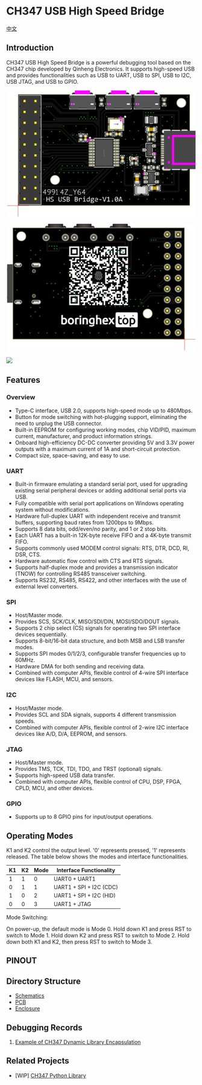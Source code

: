 # CH347 USB High Speed Bridge

[中文](README.md)

## Introduction

CH347 USB High Speed Bridge is a powerful debugging tool based on the CH347 chip developed by Qinheng Electronics. It supports high-speed USB and provides functionalities such as USB to UART, USB to SPI, USB to I2C, USB JTAG, and USB to GPIO.

![TOP](img/SMT2306162343_T.png)

![BOTTOM](img/SMT2306162343_B.png)

[![](https://mermaid.ink/img/pako:eNqdVMFu2zAM_RVCpwxw4CQNsM63NEELdzVSRA4wDLkwEe1oiCVPogcURfftk521dQZfugthk0_m4-OznsXBKhKJqLRRFdY7A-Cs5dHheDX_DFt5A2zhnrGM09kylo9pvEXH8d1juv4E0MIBRreE3DjybxmAJNEHa0YFQoHjk_bcq43m15NsX3s46vI49jWR6jppw-QKPFAfe58v7oYrgcxwITAdLmwXm3y40s4zUDl3TwdOXMxXn5qy_7U8kxHky68hrNI2rAGNgnwjc_C6NHjqSzW6Rc9QhT10qL3m8R5N2WX6sKsgmuZYAjs0viAHDrnHtdXjw1TlUk4iCHHaxsA4S-WZbbaW6RDbVbYA39S1dZc77fj681F5Ez-01nklGniDp58Nmb647Z7-g_BD10OuFkPs5u9NO2P5f43BOli9hBodVhR6A6ofjeeKzPs4Z6N8fO3fVhFs2pAFKaohetPZZBKc__tL5_89NupyiQFyDQoZW8l8BNN4Bp5t_ffVKhXTLzKxsYbaGTQ_vZ0VkajIVahV-J-f29xO8JEq2okkPCoqsDnxTuzMS4Biw1Y-mYNI2DUUiaYObWmlsQzCiKQIxEOWlGbrsvMd0V0VkajRfLf2FfPyB78dPT8?type=png)](https://mermaid.live/edit#pako:eNqdVMFu2zAM_RVCpwxw4CQNsM63NEELdzVSRA4wDLkwEe1oiCVPogcURfftk521dQZfugthk0_m4-OznsXBKhKJqLRRFdY7A-Cs5dHheDX_DFt5A2zhnrGM09kylo9pvEXH8d1juv4E0MIBRreE3DjybxmAJNEHa0YFQoHjk_bcq43m15NsX3s46vI49jWR6jppw-QKPFAfe58v7oYrgcxwITAdLmwXm3y40s4zUDl3TwdOXMxXn5qy_7U8kxHky68hrNI2rAGNgnwjc_C6NHjqSzW6Rc9QhT10qL3m8R5N2WX6sKsgmuZYAjs0viAHDrnHtdXjw1TlUk4iCHHaxsA4S-WZbbaW6RDbVbYA39S1dZc77fj681F5Ez-01nklGniDp58Nmb647Z7-g_BD10OuFkPs5u9NO2P5f43BOli9hBodVhR6A6ofjeeKzPs4Z6N8fO3fVhFs2pAFKaohetPZZBKc__tL5_89NupyiQFyDQoZW8l8BNN4Bp5t_ffVKhXTLzKxsYbaGTQ_vZ0VkajIVahV-J-f29xO8JEq2okkPCoqsDnxTuzMS4Biw1Y-mYNI2DUUiaYObWmlsQzCiKQIxEOWlGbrsvMd0V0VkajRfLf2FfPyB78dPT8)

## Features

### Overview

- Type-C interface, USB 2.0, supports high-speed mode up to 480Mbps.
- Button for mode switching with hot-plugging support, eliminating the need to unplug the USB connector.
- Built-in EEPROM for configuring working modes, chip VID/PID, maximum current, manufacturer, and product information strings.
- Onboard high-efficiency DC-DC converter providing 5V and 3.3V power outputs with a maximum current of 1A and short-circuit protection.
- Compact size, space-saving, and easy to use.

### UART

- Built-in firmware emulating a standard serial port, used for upgrading existing serial peripheral devices or adding additional serial ports via USB.
- Fully compatible with serial port applications on Windows operating system without modifications.
- Hardware full-duplex UART with independent receive and transmit buffers, supporting baud rates from 1200bps to 9Mbps.
- Supports 8 data bits, odd/even/no parity, and 1 or 2 stop bits.
- Each UART has a built-in 12K-byte receive FIFO and a 4K-byte transmit FIFO.
- Supports commonly used MODEM control signals: RTS, DTR, DCD, RI, DSR, CTS.
- Hardware automatic flow control with CTS and RTS signals.
- Supports half-duplex mode and provides a transmission indicator (TNOW) for controlling RS485 transceiver switching.
- Supports RS232, RS485, RS422, and other interfaces with the use of external level converters.

### SPI

- Host/Master mode.
- Provides SCS, SCK/CLK, MISO/SDI/DIN, MOSI/SDO/DOUT signals.
- Supports 2 chip select (CS) signals for operating two SPI interface devices sequentially.
- Supports 8-bit/16-bit data structure, and both MSB and LSB transfer modes.
- Supports SPI modes 0/1/2/3, configurable transfer frequencies up to 60MHz.
- Hardware DMA for both sending and receiving data.
- Combined with computer APIs, flexible control of 4-wire SPI interface devices like FLASH, MCU, and sensors.

### I2C

- Host/Master mode.
- Provides SCL and SDA signals, supports 4 different transmission speeds.
- Combined with computer APIs, flexible control of 2-wire I2C interface devices like A/D, D/A, EEPROM, and sensors.

### JTAG

- Host/Master mode.
- Provides TMS, TCK, TDI, TDO, and TRST (optional) signals.
- Supports high-speed USB data transfer.
- Combined with computer APIs, flexible control of CPU, DSP, FPGA, CPLD, MCU, and other devices.

### GPIO

- Supports up to 8 GPIO pins for input/output operations.

## Operating Modes

K1 and K2 control the output level. '0' represents pressed, '1' represents released. The table below shows the modes and interface functionalities.

| K1 | K2 | Mode | Interface Functionality |
|----|----|------|------------------------|
| 1  | 1  | 0    | UART0 + UART1          |
| 0  | 1  | 1    | UART1 + SPI + I2C (CDC) |
| 1  | 0  | 2    | UART1 + SPI + I2C (HID) |
| 0  | 0  | 3    | UART1 + JTAG           |

Mode Switching:

On power-up, the default mode is Mode 0. Hold down K1 and press RST to switch to Mode 1. Hold down K2 and press RST to switch to Mode 2. Hold down both K1 and K2, then press RST to switch to Mode 3.

## PINOUT

## Directory Structure

- [Schematics](./sch/)
- [PCB](./pcb/)
- [Enclosure](./3d/)

## Debugging Records

1. [Example of CH347 Dynamic Library Encapsulation](https://mp.weixin.qq.com/s?__biz=MzA3NzMyNTIyOA==&mid=2651481701&idx=1&sn=2ddf1ce70703550bbcaeb7bed4aa0211&chksm=84ad70a6b3daf9b036b859b8b4c621c7a8db6a32ca1e04bd9369b7dc125e17ed16f3ebddc608#rd)

## Related Projects

- [WIP] [CH347 Python Library](https://github.com/pengwon/pych347)
